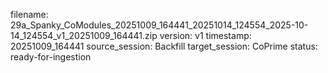 filename: 29a_Spanky_CoModules_20251009_164441_20251014_124554_2025-10-14_124554_v1_20251009_164441.zip
version: v1
timestamp: 20251009_164441
source_session: Backfill
target_session: CoPrime
status: ready-for-ingestion
